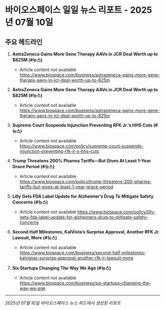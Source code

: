 # 바이오스페이스 일일 뉴스 리포트 - 2025년 07월 10일


## 주요 헤드라인

1. **AstraZeneca Gains More Gene Therapy AAVs in JCR Deal Worth up to $825M (#뉴스)**
   - Article content not available
   <https://www.biospace.com/business/astrazeneca-gains-more-gene-therapy-aavs-in-jcr-deal-worth-up-to-825m>

2. **AstraZeneca Gains More Gene Therapy AAVs in JCR Deal Worth up to $825M (#뉴스)**
   - Article content not available
   <https://www.biospace.com/business/astrazeneca-gains-more-gene-therapy-aavs-in-jcr-deal-worth-up-to-825m>

3. **Supreme Court Suspends Injunction Preventing RFK Jr.'s HHS Cuts (#뉴스)**
   - Article content not available
   <https://www.biospace.com/policy/supreme-court-suspends-injunction-preventing-rfk-jr-s-hhs-cuts>

4. **Trump Threatens 200% Pharma Tariffs—But Gives At Least 1-Year Grace Period (#뉴스)**
   - Article content not available
   <https://www.biospace.com/policy/trump-threatens-200-pharma-tariffs-but-gives-at-least-1-year-grace-period>

5. **Lilly Gets FDA Label Update for Alzheimer’s Drug To Mitigate Safety Concerns (#뉴스)**
   - Article content not available
   <https://www.biospace.com/policy/lilly-gets-fda-label-update-for-alzheimers-drug-to-mitigate-safety-concerns>

6. **Second Half Milestones, KalVista’s Surprise Approval, Another RFK Jr. Lawsuit, More (#뉴스)**
   - Article content not available
   <https://www.biospace.com/business/second-half-milestones-kalvistas-surprise-approval-another-rfk-jr-lawsuit-more>

7. **Six Startups Changing The Way We Age (#뉴스)**
   - Article content not available
   <https://www.biospace.com/business/six-startups-changing-the-way-we-age>


---
*2025년 07월 10일 바이오스페이스 뉴스 피드에서 생성된 리포트*